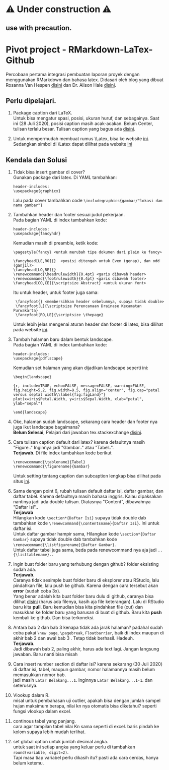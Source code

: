 # ⚠ Under construction ⚠

use with precaution.
---

# Pivot project - RMarkdown-LaTex-Github

Percobaan pertama integrasi pembuatan laporan proyek dengan menggunakan RMarkdown dan bahasa latex. Didasari oleh blog yang dibuat Rosanna Van Hespen [disini](https://www.rosannavanhespen.nl/thesis_in_rmarkdown/) dan Dr. Alison Hale [disini](https://achale.gitlab.io/tutorialmarkdownthesis/).

## Perlu dipelajari.
1. Package caption dari LaTeX.  
   Untuk bisa mengatur spasi, posisi, ukuran huruf, dan sebagainya. Saat ini (28 Juli 2020), posisi caption masih acak-acakan. Belum Center, tulisan terlalu besar. Tulisan caption yang bagus ada [disini](http://www.peteryu.ca/tutorials/publishing/latex_captions). 
   
2. Untuk mempermudah membuat rumus \Latex, bisa ke website [ini](https://math-on-quora.surge.sh/). Sedangkan simbol di \Latex dapat dilihat pada website [ini](https://oeis.org/wiki/List_of_LaTeX_mathematical_symbols) 

## Kendala dan Solusi
1. Tidak bisa insert gambar di cover?  
   Gunakan package dari latex. Di YAML tambahkan:  
   ```
   header-includes: 
   \usepackage{graphicx}
   ```
   Lalu pada cover tambahkan code `\includegraphics{gambar/"lokasi dan nama gambar"}`  
2. Tambahkan header dan footer sesuai judul pekerjaan.  
   Pada bagian YAML di index tambahkan kode:
   ```
   header-includes:
   \usepackage{fancyhdr}
   ```  
   Kemudian masih di preamble, ketik kode:
   ```
   \pagestyle{fancy} <untuk merubah tipe dokumen dari plain ke fancy>

   \fancyhead[LE,RO]{}  <posisi ditengah untuk Even (genap), dan odd (ganjil)>
   \fancyhead[LO,RE]{} 
   \renewcommand{\headrulewidth}{0.4pt} <garis dibawah header>
   \renewcommand{\footrulewidth}{0.4pt} <garis dibawah footer>
   \fancyhead[CO,CE]{\scriptsize Abstract} <untuk ukuran font>
   ```   
   Itu untuk header, untuk footer juga sama:
   ```
    \fancyfoot{} <membersihkan header sebelumnya, supaya tidak double>
    \fancyfoot[L]{\scriptsize Perencanaan Drainase Kecamatan Purwakarta}
    \fancyfoot[RO,LE]{\scriptsize \thepage} 
   ```  
   Untuk lebih jelas mengenai aturan header dan footer di latex, bisa dilihat pada website [ini](https://texblog.org/2007/11/07/headerfooter-in-latex-with-fancyhdr/).

3. Tambah halaman baru dalam bentuk landscape.  
    Pada bagian YAML di index tambahkan kode:
   ```
   header-includes:
   \usepackage{pdflscape}
   ```
   Kemudian set halaman yang akan dijadikan landscape seperti ini:
    ```   
   \begin{landscape}
    
    {r, include=TRUE, echo=FALSE, message=FALSE, warning=FALSE, fig.height=5.2, fig.width=9.5, fig.align="center", fig.cap="petal versus septal width\\label{fig:figLand}"}
    plot(x=iris$Petal.Width, y=iris$Sepal.Width, xlab="petal", ylab="sepal")
    
    \end{landscape}
    ```  

4. Oke, halaman sudah landscape, sekarang cara header dan footer nya juga ikut landscape bagaimana?  
   **Belum Selesai**, Pelajari dari jawaban tex.stackexchange [disini](https://tex.stackexchange.com/questions/444913/how-do-i-rotate-a-header-and-footer-in-latex-landscape-page?rq=1).

5. Cara tulisan caption default dari latex? karena defaultnya masih "Figure.." Inginnya jadi "Gambar.." atau "Tabel..".  
**Terjawab**. Di file index tambahkan kode berikut

   ```
   \renewcommand{\tablename}{Tabel}
   \renewcommand{\figurename}{Gambar}
   ```
   
   Untuk setting tentang caption dan subcaption lengkap bisa dilihat pada  situs [ini](http://www.peteryu.ca/tutorials/publishing/latex_captions).

6. Sama dengan point 6, rubah tulisan default daftar isi, daftar gambar, dan daftar tabel. Karena defaultnya masih bahasa inggris. Kalau dipaksakan nantinya jadi ada double tulisan. Diatasnya "Content", dibawahnya "Daftar Isi"..  
   **Terjawab**  
   Hilangkan kode `\section*{Daftar Isi}` supaya tidak double dab tambahkan kode `\renewcommand{\contentsname}{Daftar Isi}`. Ini untuk daftar isi.  
   Untuk daftar gambar hampir sama, Hilangkan kode `\section*{Daftar Gambar}` supaya tidak double dab tambahkan kode `\renewcommand{\listfigurename}{Daftar Gambar}`.  
   Untuk daftar tabel juga sama, beda pada renewcommand nya aja jadi `..{\listtablename}..` 

7. Ingin buat folder baru yang terhubung dengan github? folder eksisting sudah ada.  
   **Terjawab**.  
   Caranya tidak sesimple buat folder baru di eksplorer atau RStudio, lalu pindahkan file, lalu push ke github. Karena dengan cara tersebut akan **error** (sudah coba 3x).  
   Yang benar adalah kita buat folder baru dulu di github, caranya bisa dilihat [disini](https://stackoverflow.com/questions/12258399/how-do-i-create-a-folder-in-a-github-repository) (harus ada filenya, kasih aja file keterangan). Lalu di RStudio baru kita **pull**. Baru kemudian bisa kita pindahkan file (cut) dan masukkan ke folder baru yang barusan di buat di github. Baru kita **push** kembali ke github. Dan bisa terkoneksi.
   
8. Antara bab 2 dan bab 3 kenapa tidak ada jarak halaman? padahal sudah coba pakai `\new page`, `\pagebreak`, `Floatbarrier`, baik di index maupun di akhir bab 2 dan awal bab 3 . Tetap tidak berhasil. Hadeuh.  
   **Terjawab**.  
   Jadi dibawah bab 2, paling akhir, harus ada text lagi. Jangan langsung jawaban. Baru nanti bisa misah

9. Cara insert number section di daftar isi? karena sekarang (30 Juli 2020) di daftar isi, tabel, maupun gambar, nomor halamannya masih belum memasukkan nomor bab.  
    jadi masih `Latar Belakang...1`. Inginnya `Latar Belakang...1-1`. dan seterusnya. 
    
10. Vlookup dalam R.  
misal untuk pembahasan uji outlier, apakah bisa dengan jumlah sampel hujan maksimum berapa, nilai kn nya otomatis bisa diketahui? seperti fungsi vlookup dalam excel.

11. continous tabel yang panjang.  
cara agar tampilan tabel nilai Kn sama seperti di excel. baris pindah ke kolom supaya lebih mudah terlihat.

12. set global option untuk jumlah desimal angka.  
untuk saat ini setiap angka yang keluar perlu di tambahkan `round(variable, digit=2)`.  
Tapi masa tiap variabel perlu dikasih itu? pasti ada cara cerdas, hanya belum ketemu. 
